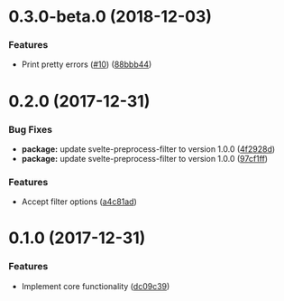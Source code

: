 <a name="0.3.0-beta.0"></a>
# 0.3.0-beta.0 (2018-12-03)


### Features

* Print pretty errors ([#10](https://github.com/ls-age/svelte-preprocess-less/issues/10)) ([88bbb44](https://github.com/ls-age/svelte-preprocess-less/commits/88bbb44))




<a name="0.2.0"></a>
# 0.2.0 (2017-12-31)


### Bug Fixes

* **package:** update svelte-preprocess-filter to version 1.0.0 ([4f2928d](https://github.com/ls-age/svelte-preprocess-less/commits/4f2928d))
* **package:** update svelte-preprocess-filter to version 1.0.0 ([97cf1ff](https://github.com/ls-age/svelte-preprocess-less/commits/97cf1ff))


### Features

* Accept filter options ([a4c81ad](https://github.com/ls-age/svelte-preprocess-less/commits/a4c81ad))




<a name="0.1.0"></a>
# 0.1.0 (2017-12-31)


### Features

* Implement core functionality ([dc09c39](https://github.com/ls-age/svelte-preprocess-less/commits/dc09c39))



